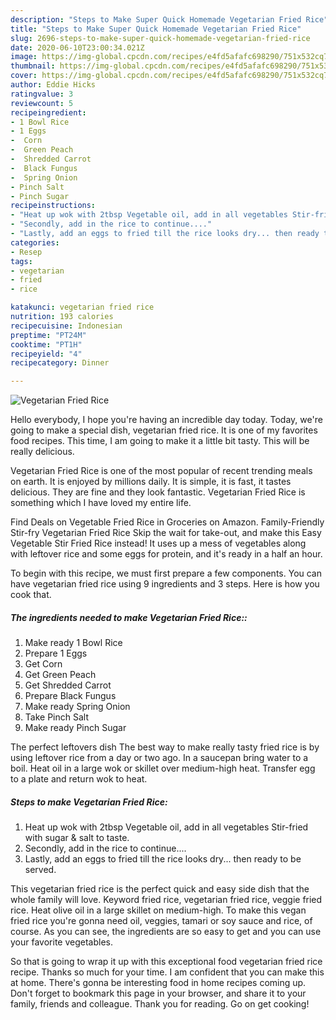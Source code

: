 ```yaml
---
description: "Steps to Make Super Quick Homemade Vegetarian Fried Rice"
title: "Steps to Make Super Quick Homemade Vegetarian Fried Rice"
slug: 2696-steps-to-make-super-quick-homemade-vegetarian-fried-rice
date: 2020-06-10T23:00:34.021Z
image: https://img-global.cpcdn.com/recipes/e4fd5afafc698290/751x532cq70/vegetarian-fried-rice-recipe-main-photo.jpg
thumbnail: https://img-global.cpcdn.com/recipes/e4fd5afafc698290/751x532cq70/vegetarian-fried-rice-recipe-main-photo.jpg
cover: https://img-global.cpcdn.com/recipes/e4fd5afafc698290/751x532cq70/vegetarian-fried-rice-recipe-main-photo.jpg
author: Eddie Hicks
ratingvalue: 3
reviewcount: 5
recipeingredient:
- 1 Bowl Rice
- 1 Eggs
-  Corn
-  Green Peach
-  Shredded Carrot
-  Black Fungus
-  Spring Onion
- Pinch Salt
- Pinch Sugar
recipeinstructions:
- "Heat up wok with 2tbsp Vegetable oil, add in all vegetables Stir-fried with sugar &amp; salt to taste."
- "Secondly, add in the rice to continue...."
- "Lastly, add an eggs to fried till the rice looks dry... then ready to be served."
categories:
- Resep
tags:
- vegetarian
- fried
- rice

katakunci: vegetarian fried rice
nutrition: 193 calories
recipecuisine: Indonesian
preptime: "PT24M"
cooktime: "PT1H"
recipeyield: "4"
recipecategory: Dinner

---
```



![Vegetarian Fried Rice](https://img-global.cpcdn.com/recipes/e4fd5afafc698290/751x532cq70/vegetarian-fried-rice-recipe-main-photo.jpg)

Hello everybody, I hope you're having an incredible day today. Today, we're going to make a special dish, vegetarian fried rice. It is one of my favorites food recipes. This time, I am going to make it a little bit tasty. This will be really delicious.

Vegetarian Fried Rice is one of the most popular of recent trending meals on earth. It is enjoyed by millions daily. It is simple, it is fast, it tastes delicious. They are fine and they look fantastic. Vegetarian Fried Rice is something which I have loved my entire life.

Find Deals on Vegetable Fried Rice in Groceries on Amazon. Family-Friendly Stir-fry Vegetarian Fried Rice Skip the wait for take-out, and make this Easy Vegetable Stir Fried Rice instead! It uses up a mess of vegetables along with leftover rice and some eggs for protein, and it&#39;s ready in a half an hour.


To begin with this recipe, we must first prepare a few components. You can have vegetarian fried rice using 9 ingredients and 3 steps. Here is how you cook that.

##### The ingredients needed to make Vegetarian Fried Rice::

1. Make ready 1 Bowl Rice
1. Prepare 1 Eggs
1. Get  Corn
1. Get  Green Peach
1. Get  Shredded Carrot
1. Prepare  Black Fungus
1. Make ready  Spring Onion
1. Take Pinch Salt
1. Make ready Pinch Sugar


The perfect leftovers dish The best way to make really tasty fried rice is by using leftover rice from a day or two ago. In a saucepan bring water to a boil. Heat oil in a large wok or skillet over medium-high heat. Transfer egg to a plate and return wok to heat. 

##### Steps to make Vegetarian Fried Rice:

1. Heat up wok with 2tbsp Vegetable oil, add in all vegetables Stir-fried with sugar &amp; salt to taste.
1. Secondly, add in the rice to continue....
1. Lastly, add an eggs to fried till the rice looks dry... then ready to be served.


This vegetarian fried rice is the perfect quick and easy side dish that the whole family will love. Keyword fried rice, vegetarian fried rice, veggie fried rice. Heat olive oil in a large skillet on medium-high. To make this vegan fried rice you&#39;re gonna need oil, veggies, tamari or soy sauce and rice, of course. As you can see, the ingredients are so easy to get and you can use your favorite vegetables. 

So that is going to wrap it up with this exceptional food vegetarian fried rice recipe. Thanks so much for your time. I am confident that you can make this at home. There's gonna be interesting food in home recipes coming up. Don't forget to bookmark this page in your browser, and share it to your family, friends and colleague. Thank you for reading. Go on get cooking!

